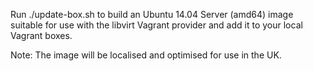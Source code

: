 Run ./update-box.sh to build an Ubuntu 14.04 Server (amd64) image suitable for use with the libvirt Vagrant provider and add it to your local Vagrant boxes.

Note: The image will be localised and optimised for use in the UK.
